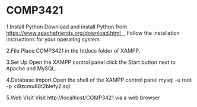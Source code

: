 # COMP3421

1.Install Python
Download and install Python from https://www.apachefriends.org/download.html__
Follow the installation instructions for your operating system.

2.File
Place COMP3421 in the htdocs folder of XAMPP.

3.Set Up
Open the XAMPP control panel
click the Start button next to Apache and MySQL.

4.Database Import
Open the shell of the XAMPP control panel
mysql -u root -p <i9zcmu88t2blefy2.sql

5.Web Visit
Visit http://localhost/COMP3421 via a web browser

